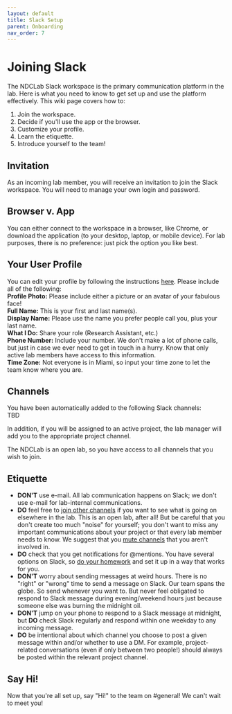 ```yaml
---
layout: default
title: Slack Setup
parent: Onboarding
nav_order: 7
---
```


# Joining Slack
The NDCLab Slack workspace is the primary communication platform in the lab.  Here is what you need to know to get set up and use the platform effectively.  This wiki page covers how to:

1. Join the workspace.
2. Decide if you'll use the app or the browser.
3. Customize your profile.
4. Learn the etiquette.
5. Introduce yourself to the team!

## Invitation
As an incoming lab member, you will receive an invitation to join the Slack workspace.  You will need to manage your own login and password.

## Browser v. App
You can either connect to the workspace in a browser, like Chrome, or download the application (to your desktop, laptop, or mobile device).  For lab purposes, there is no preference: just pick the option you like best.

## Your User Profile
You can edit your profile by following the instructions [here](https://slack.com/help/articles/204092246-Edit-your-profile).  Please include all of the following:<br/>
    **Profile Photo:** Please include either a picture or an avatar of your fabulous face!<br/>
    **Full Name:** This is your first and last name(s).<br/>
    **Display Name:** Please use the name you prefer people call you, plus your last name.<br/>
    **What I Do:** Share your role (Research Assistant, etc.)<br/>
    **Phone Number:** Include your number.  We don't make a lot of phone calls, but just in case we ever need to get in touch in a hurry.  Know that only active lab members have access to this information.<br/>
    **Time Zone:** Not everyone is in Miami, so input your time zone to let the team know where you are.

## Channels
You have been automatically added to the following Slack channels:<br/>
TBD

In addition, if you will be assigned to an active project, the lab manager will add you to the appropriate project channel.

The NDCLab is an open lab, so you have access to all channels that you wish to join.

## Etiquette
* **DON'T** use e-mail. All lab communication happens on Slack; we don't use e-mail for lab-internal communications.
* **DO** feel free to [join other channels](https://slack.com/help/articles/205239967-Join-a-channel) if you want to see what is going on elsewhere in the lab. This is an open lab, after all! But be careful that you don't create too much "noise" for yourself; you don't want to miss any important communications about your project or that every lab member needs to know. We suggest that you [mute channels](https://slack.com/help/articles/204411433-Mute-channels-and-direct-messages) that you aren't involved in.
* **DO** check that you get notifications for @mentions. You have several options on Slack, so [do your homework](https://slack.com/help/articles/360025446073-Guide-to-Slack-notifications) and set it up in a way that works for you.
* **DON'T** worry about sending messages at weird hours. There is no "right" or "wrong" time to send a message on Slack. Our team spans the globe. So send whenever you want to. But never feel obligated to respond to Slack message during evening/weekend hours just because someone else was burning the midnight oil.
* **DON'T** jump on your phone to respond to a Slack message at midnight, but **DO** check Slack regularly and respond within one weekday to any incoming message.
* **DO** be intentional about which channel you choose to post a given message within and/or whether to use a DM. For example, project-related conversations (even if only between two people!) should always be posted within the relevant project channel.

## Say Hi!
Now that you're all set up, say "Hi!" to the team on #general! We can't wait to meet you!

